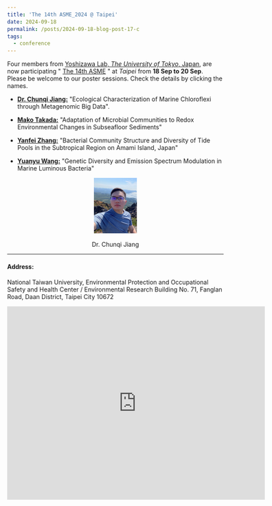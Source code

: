 ```yaml
---
title: 'The 14th ASME_2024 @ Taipei'
date: 2024-09-18
permalink: /posts/2024-09-18-blog-post-17-c
tags:
  - conference
---
```


Four members from [Yoshizawa Lab, *The University of Tokyo*, Japan](https://genedynamics.aori.u-tokyo.ac.jp/en/), are now participating " [The 14th ASME](https://sites.google.com/view/asme2024-taipei/home) " at *Taipei* from **18 Sep to 20 Sep**. 
Please be welcome to our poster sessions. Check the details by clicking the names.

+ **[Dr. Chunqi Jiang:]()** "Ecological Characterization of Marine Chloroflexi through Metagenomic Big Data".

+ **[Mako Takada:]()** "Adaptation of Microbial Communities to Redox Environmental Changes in Subseafloor Sediments"

+ **[Yanfei Zhang:]()** "Bacterial Community Structure and Diversity of Tide Pools in the Subtropical Region on Amami Island, Japan"

+ **[Yuanyu Wang:]()** "Genetic Diversity and Emission Spectrum Modulation in Marine Luminous Bacteria"

<p align="center">
<img src="/images/CJ-selfi.jpg" width="20%" /> 
</p>
<p align="center"> Dr. Chunqi Jiang </p>

---
#### Address:
National Taiwan University, Environmental Protection and Occupational Safety and Health Center / Environmental Research Building
No. 71, Fanglan Road, Daan District, Taipei City 10672
<iframe src="https://www.google.com/maps/embed?pb=!1m18!1m12!1m3!1d3615.6476859242093!2d121.54491269999998!3d25.012084800000004!2m3!1f0!2f0!3f0!3m2!1i1024!2i768!4f13.1!3m3!1m2!1s0x3442aa2368785bcf%3A0x3bc7974cdb94d001!2sEnvironmental%20Protection%20and%20Occupational%20Safety%20and%20Health%20Center%2C%20National%20Taiwan%20University!5e0!3m2!1sen!2sjp!4v1726023924218!5m2!1sen!2sjp" width="600" height="450" style="border:0;" allowfullscreen="" loading="lazy" referrerpolicy="no-referrer-when-downgrade"></iframe>
